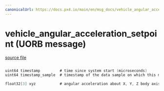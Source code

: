 ```yaml
---
canonicalUrl: https://docs.px4.io/main/en/msg_docs/vehicle_angular_acceleration_setpoint
---
```


# vehicle_angular_acceleration_setpoint (UORB message)



[source file](https://github.com/PX4/PX4-Autopilot/blob/release/1.13/msg/vehicle_angular_acceleration_setpoint.msg)

```c

uint64 timestamp         # time since system start (microseconds)
uint64 timestamp_sample  # timestamp of the data sample on which this message is based (microseconds)

float32[3] xyz           # angular acceleration about X, Y, Z body axis in rad/s^2

```
